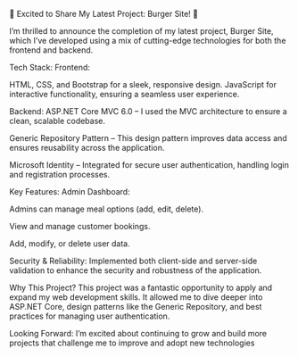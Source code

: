🚀 Excited to Share My Latest Project: Burger Site! 🍔

I’m thrilled to announce the completion of my latest project, Burger Site, which I’ve developed using a mix of cutting-edge technologies for both the frontend and backend.

Tech Stack:
Frontend:

HTML, CSS, and Bootstrap for a sleek, responsive design.
JavaScript for interactive functionality, ensuring a seamless user experience.


Backend:
ASP.NET Core MVC 6.0 – I used the MVC architecture to ensure a clean, scalable codebase.


Generic Repository Pattern – This design pattern improves data access and ensures reusability across the application.


Microsoft Identity – Integrated for secure user authentication, handling login and registration processes.


Key Features:
Admin Dashboard:

Admins can manage meal options (add, edit, delete).

View and manage customer bookings.

Add, modify, or delete user data.

Security & Reliability:
Implemented both client-side and server-side validation to enhance the security and robustness of the application.


Why This Project?
This project was a fantastic opportunity to apply and expand my web development skills. It allowed me to dive deeper into ASP.NET Core, design patterns like the Generic Repository, and best practices for managing user authentication.

Looking Forward:
I’m excited about continuing to grow and build more projects that challenge me to improve and adopt new technologies
